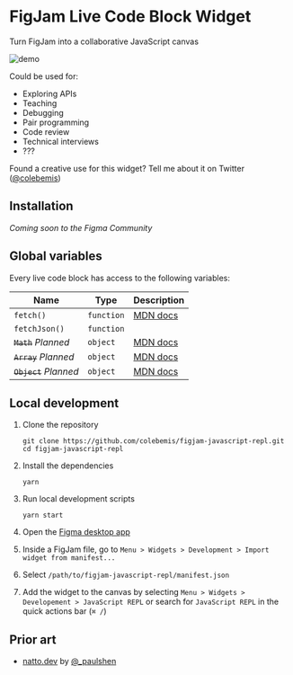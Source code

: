 # FigJam Live Code Block Widget

Turn FigJam into a collaborative JavaScript canvas

![demo](assets/demo.gif)

Could be used for:

- Exploring APIs
- Teaching
- Debugging
- Pair programming
- Code review
- Technical interviews
- ???

Found a creative use for this widget? Tell me about it on Twitter ([@colebemis](https://twitter.com/colebemis))

## Installation

_Coming soon to the Figma Community_

## Global variables

Every live code block has access to the following variables:

| Name                   | Type       | Description                                                                                         |
| ---------------------- | ---------- | --------------------------------------------------------------------------------------------------- |
| `fetch()`              | `function` | [MDN docs](https://developer.mozilla.org/en-US/docs/Web/API/fetch)                                  |
| `fetchJson()`          | `function` |                                                                                                     |
| ~~`Math`~~ _Planned_   | `object`   | [MDN docs](https://developer.mozilla.org/en-US/docs/Web/JavaScript/Reference/Global_Objects/Math)   |
| ~~`Array`~~ _Planned_  | `object`   | [MDN docs](https://developer.mozilla.org/en-US/docs/Web/JavaScript/Reference/Global_Objects/Array)  |
| ~~`Object`~~ _Planned_ | `object`   | [MDN docs](https://developer.mozilla.org/en-US/docs/Web/JavaScript/Reference/Global_Objects/Object) |

## Local development

1. Clone the repository

   ```shell
   git clone https://github.com/colebemis/figjam-javascript-repl.git
   cd figjam-javascript-repl
   ```

1. Install the dependencies

   ```shell
   yarn
   ```

1. Run local development scripts

   ```shell
   yarn start
   ```

1. Open the [Figma desktop app](https://www.figma.com/downloads/)

1. Inside a FigJam file, go to `Menu > Widgets > Development > Import widget from manifest...`

1. Select `/path/to/figjam-javascript-repl/manifest.json`

1. Add the widget to the canvas by selecting `Menu > Widgets > Developement > JavaScript REPL` or search for `JavaScript REPL` in the quick actions bar (`⌘ /`)

## Prior art

- [natto.dev](https://natto.dev/) by [@\_paulshen](https://twitter.com/_paulshen)
